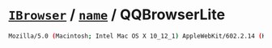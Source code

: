 # [`IBrowser`](/api/main/get-browser.md) / [`name`](../name.md) / QQBrowserLite

```sh
Mozilla/5.0 (Macintosh; Intel Mac OS X 10_12_1) AppleWebKit/602.2.14 (KHTML, like Gecko) Version/10.0.1 Safari/602.2.14 QQBrowserLite/1.1.0
```